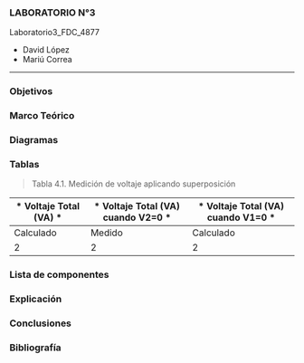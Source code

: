 
### LABORATORIO N°3

Laboratorio3_FDC_4877

- David López	
- Mariú Correa	
------------

### Objetivos 


### Marco Teórico



### Diagramas


### Tablas

> Tabla 4.1. Medición de voltaje aplicando superposición 


| * Voltaje Total (VA) * | * Voltaje Total (VA) cuando V2=0 * | * Voltaje Total (VA) cuando V1=0 * |
| ------------ | ------------ | ------------ |	
| Calculado| Medido | Calculado| Medido | Calculado| Medido |	
|     2     |   2    |   2       |   2    |     2     |   2    |	


### Lista de componentes


### Explicación


### Conclusiones


### Bibliografía

